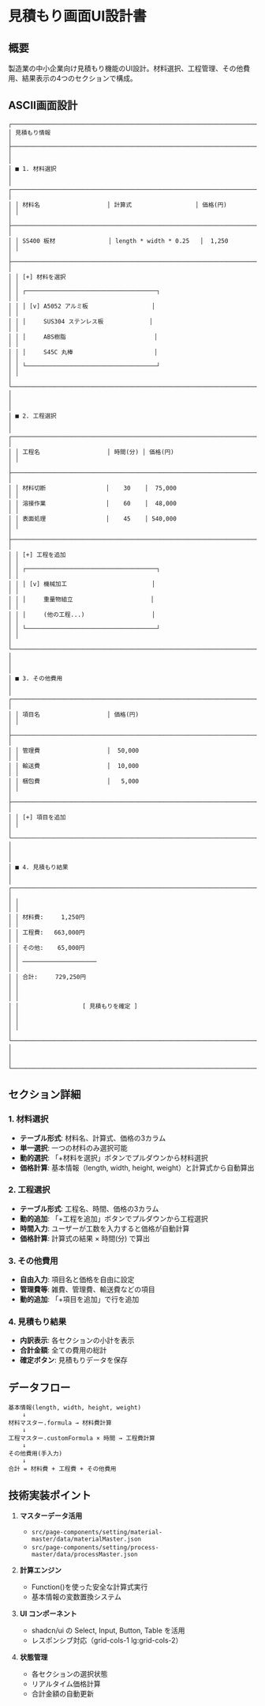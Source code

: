# 見積もり画面UI設計書

## 概要
製造業の中小企業向け見積もり機能のUI設計。材料選択、工程管理、その他費用、結果表示の4つのセクションで構成。

## ASCII画面設計

```
┌─────────────────────────────────────────────────────────────────────────────────┐
│ 見積もり情報                                                                    │
├─────────────────────────────────────────────────────────────────────────────────┤
│                                                                                 │
│ ■ 1. 材料選択                                                                   │
│ ┌─────────────────────────────────────────────────────────────────────────────┐ │
│ │ 材料名                   │ 計算式                  │ 価格(円)                │ │
│ ├─────────────────────────────────────────────────────────────────────────────┤ │
│ │ SS400 板材               │ length * width * 0.25   │  1,250                  │ │
│ ├─────────────────────────────────────────────────────────────────────────────┤ │
│ │ [+] 材料を選択                                                              │ │
│ │ ┌─────────────────────────────────────┐                                       │ │
│ │ │ [v] A5052 アルミ板                  │                                       │ │
│ │ │     SUS304 ステンレス板             │                                       │ │
│ │ │     ABS樹脂                         │                                       │ │
│ │ │     S45C 丸棒                       │                                       │ │
│ │ └─────────────────────────────────────┘                                       │ │
│ └─────────────────────────────────────────────────────────────────────────────┘ │
│                                                                                 │
│ ■ 2. 工程選択                                                                   │
│ ┌─────────────────────────────────────────────────────────────────────────────┐ │
│ │ 工程名                   │ 時間(分) │ 価格(円)                                │ │
│ ├─────────────────────────────────────────────────────────────────────────────┤ │
│ │ 材料切断                 │    30    │  75,000                                 │ │
│ │ 溶接作業                 │    60    │  48,000                                 │ │
│ │ 表面処理                 │    45    │ 540,000                                 │ │
│ ├─────────────────────────────────────────────────────────────────────────────┤ │
│ │ [+] 工程を追加                                                              │ │
│ │ ┌─────────────────────────────────────┐                                       │ │
│ │ │ [v] 機械加工                        │                                       │ │
│ │ │     重量物組立                      │                                       │ │
│ │ │     (他の工程...)                   │                                       │ │
│ │ └─────────────────────────────────────┘                                       │ │
│ └─────────────────────────────────────────────────────────────────────────────┘ │
│                                                                                 │
│ ■ 3. その他費用                                                                 │
│ ┌─────────────────────────────────────────────────────────────────────────────┐ │
│ │ 項目名                   │ 価格(円)                                          │ │
│ ├─────────────────────────────────────────────────────────────────────────────┤ │
│ │ 管理費                   │  50,000                                           │ │
│ │ 輸送費                   │  10,000                                           │ │
│ │ 梱包費                   │   5,000                                           │ │
│ ├─────────────────────────────────────────────────────────────────────────────┤ │
│ │ [+] 項目を追加                                                              │ │
│ └─────────────────────────────────────────────────────────────────────────────┘ │
│                                                                                 │
│ ■ 4. 見積もり結果                                                               │
│ ┌─────────────────────────────────────────────────────────────────────────────┐ │
│ │                                                                             │ │
│ │ 材料費:     1,250円                                                          │ │
│ │ 工程費:   663,000円                                                          │ │
│ │ その他:    65,000円                                                          │ │
│ │ ─────────────────────                                                        │ │
│ │ 合計:     729,250円                                                          │ │
│ │                                                                             │ │
│ │                  [ 見積もりを確定 ]                                         │ │
│ │                                                                             │ │
│ └─────────────────────────────────────────────────────────────────────────────┘ │
│                                                                                 │
└─────────────────────────────────────────────────────────────────────────────────┘
```

## セクション詳細

### 1. 材料選択
- **テーブル形式**: 材料名、計算式、価格の3カラム
- **単一選択**: 一つの材料のみ選択可能
- **動的選択**: 「+材料を選択」ボタンでプルダウンから材料選択
- **価格計算**: 基本情報（length, width, height, weight）と計算式から自動算出

### 2. 工程選択
- **テーブル形式**: 工程名、時間、価格の3カラム
- **動的追加**: 「+工程を追加」ボタンでプルダウンから工程選択
- **時間入力**: ユーザーが工数を入力すると価格が自動計算
- **価格計算**: 計算式の結果 × 時間(分) で算出

### 3. その他費用
- **自由入力**: 項目名と価格を自由に設定
- **管理費等**: 雑費、管理費、輸送費などの項目
- **動的追加**: 「+項目を追加」で行を追加

### 4. 見積もり結果
- **内訳表示**: 各セクションの小計を表示
- **合計金額**: 全ての費用の総計
- **確定ボタン**: 見積もりデータを保存

## データフロー

```
基本情報(length, width, height, weight)
    ↓
材料マスター.formula → 材料費計算
    ↓
工程マスター.customFormula × 時間 → 工程費計算
    ↓
その他費用(手入力)
    ↓
合計 = 材料費 + 工程費 + その他費用
```

## 技術実装ポイント

1. **マスターデータ活用**
   - `src/page-components/setting/material-master/data/materialMaster.json`
   - `src/page-components/setting/process-master/data/processMaster.json`

2. **計算エンジン**
   - Function()を使った安全な計算式実行
   - 基本情報の変数置換システム

3. **UI コンポーネント**
   - shadcn/ui の Select, Input, Button, Table を活用
   - レスポンシブ対応（grid-cols-1 lg:grid-cols-2）

4. **状態管理**
   - 各セクションの選択状態
   - リアルタイム価格計算
   - 合計金額の自動更新